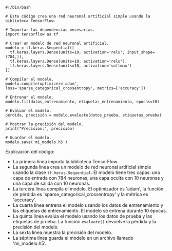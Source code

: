 ```
#!/bin/bash

# Este código crea una red neuronal artificial simple usando la biblioteca TensorFlow.

# Importar las dependencias necesarias.
import tensorflow as tf

# Crear un modelo de red neuronal artificial.
modelo = tf.keras.Sequential([
  tf.keras.layers.Dense(units=10, activation='relu', input_shape=(784,)),
  tf.keras.layers.Dense(units=10, activation='relu'),
  tf.keras.layers.Dense(units=10, activation='softmax')
])

# Compilar el modelo.
modelo.compile(optimizer='adam', loss='sparse_categorical_crossentropy', metrics=['accuracy'])

# Entrenar el modelo.
modelo.fit(datos_entrenamiento, etiquetas_entrenamiento, epochs=10)

# Evaluar el modelo.
pérdida, precisión = modelo.evaluate(datos_prueba, etiquetas_prueba)

# Mostrar la precisión del modelo.
print("Precisión:", precisión)

# Guardar el modelo.
modelo.save('mi_modelo.h5')
```

Explicación del código:

* La primera línea importa la biblioteca TensorFlow.
* La segunda línea crea un modelo de red neuronal artificial simple usando la clase `tf.keras.Sequential`. El modelo tiene tres capas: una capa de entrada con 784 neuronas, una capa oculta con 10 neuronas y una capa de salida con 10 neuronas.
* La tercera línea compila el modelo. El optimizador es 'adam', la función de pérdida es 'sparse_categorical_crossentropy' y la métrica es 'accuracy'.
* La cuarta línea entrena el modelo usando los datos de entrenamiento y las etiquetas de entrenamiento. El modelo se entrena durante 10 épocas.
* La quinta línea evalúa el modelo usando los datos de prueba y las etiquetas de prueba. La función `evaluate()` devuelve la pérdida y la precisión del modelo.
* La sexta línea muestra la precisión del modelo.
* La séptima línea guarda el modelo en un archivo llamado 'mi_modelo.h5'.